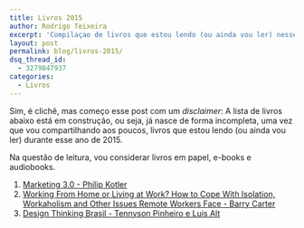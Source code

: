 ```yaml
---
title: Livros 2015
author: Rodrigo Teixeira
excerpt: 'Compilaçao de livros que estou lendo (ou ainda vou ler) nesse ano de 2015. '
layout: post
permalink: blog/livros-2015/
dsq_thread_id:
  - 3279847937
categories:
  - Livros
---
```


Sim, é clichê, mas começo esse post com um *disclaimer*: A lista de livros abaixo está em construção, ou seja, já nasce de forma incompleta, uma vez que vou compartilhando aos poucos, livros que estou lendo (ou ainda vou ler) durante esse ano de 2015. 

Na questão de leitura, vou considerar livros em papel, e-books e audiobooks.

1. [Marketing 3.0 - Philip Kotler](http://www.amazon.com.br/dp/B00H4EBXEC)
2. [Working From Home or Living at Work? How to Cope With Isolation, Workaholism and Other Issues Remote Workers Face - Barry Carter](http://www.amazon.com.br/dp/B00P838WRC)
3. [Design Thinking Brasil - Tennyson Pinheiro e Luis Alt](http://www.amazon.com.br/dp/B009X7NKFS)